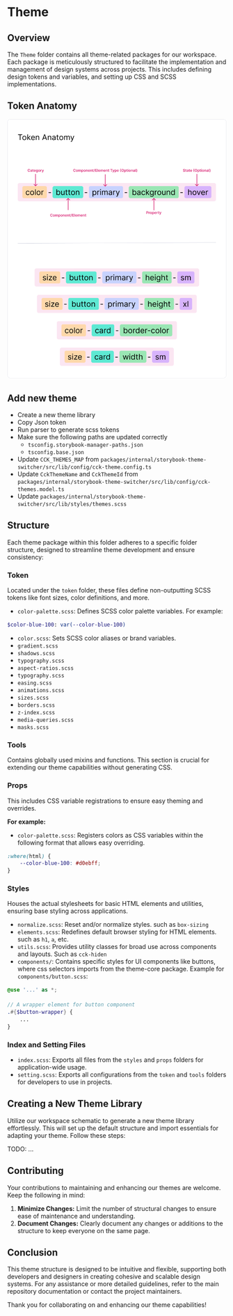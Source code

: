# Theme

## Overview

The `Theme` folder contains all theme-related packages for our workspace. Each package is meticulously structured to facilitate the implementation and management of design systems across projects.
This includes defining design tokens and variables, and setting up CSS and SCSS implementations.

## Token Anatomy
![Token Anatomy](./core/images/token-anatomy.png)


## Add new theme
- Create a new theme library
- Copy Json token
- Run parser to generate scss tokens
- Make sure the following paths are updated correctly
  - `tsconfig.storybook-manager-paths.json`
  - `tsconfig.base.json`
- Update `CCK_THEMES_MAP` from `packages/internal/storybook-theme-switcher/src/lib/config/cck-theme.config.ts`
- Update `CckThemeName` and `CckThemeId` from `packages/internal/storybook-theme-switcher/src/lib/config/cck-themes.model.ts`
- Update `packages/internal/storybook-theme-switcher/src/lib/styles/themes.scss`

## Structure

Each theme package within this folder adheres to a specific folder structure, designed to streamline theme development and ensure consistency:

### Token
Located under the `token` folder, these files define non-outputting SCSS tokens like font sizes, color definitions, and more.
- `color-palette.scss`: Defines SCSS color palette variables. For example:
```sass
$color-blue-100: var(--color-blue-100)
```
- `color.scss`: Sets SCSS color aliases or brand variables.
- `gradient.scss`
- `shadows.scss`
- `typography.scss`
- `aspect-ratios.scss`
- `typography.scss`
- `easing.scss`
- `animations.scss`
- `sizes.scss`
- `borders.scss`
- `z-index.scss`
- `media-queries.scss`
- `masks.scss`

### Tools
Contains globally used mixins and functions. This section is crucial for extending our theme capabilities without generating CSS.

### Props
This includes CSS variable registrations to ensure easy theming and overrides.

**For example:**
- `color-palette.scss`: Registers colors as CSS variables within the following format that allows easy overriding.
```css
:where(html) {
    --color-blue-100: #d0ebff;
}
```

### Styles
Houses the actual stylesheets for basic HTML elements and utilities, ensuring base styling across applications.
- `normalize.scss`: Reset and/or normalize styles. such as `box-sizing`
- `elements.scss`: Redefines default browser styling for HTML elements. such as `h1`, `a`, etc.
- `utils.scss`: Provides utility classes for broad use across components and layouts. Such as `cck-hiden` 
- `components/`: Contains specific styles for UI components like buttons, where css selectors imports from the theme-core package. Example for `components/button.scss`:
```scss
@use '...' as *;
    
// A wrapper element for button component
.#{$button-wrapper} {
    ...
}
```

### Index and Setting Files
- `index.scss`: Exports all files from the `styles` and `props` folders for application-wide usage.
- `setting.scss`: Exports all configurations from the `token` and `tools` folders for developers to use in projects.

## Creating a New Theme Library

Utilize our workspace schematic to generate a new theme library effortlessly. This will set up the default structure and import essentials for adapting your theme. Follow these steps:

TODO: ...

## Contributing

Your contributions to maintaining and enhancing our themes are welcome. Keep the following in mind:

1. **Minimize Changes:** Limit the number of structural changes to ensure ease of maintenance and understanding.
2. **Document Changes:** Clearly document any changes or additions to the structure to keep everyone on the same page.

## Conclusion

This theme structure is designed to be intuitive and flexible, supporting both developers and designers in creating cohesive and scalable design systems. For any assistance or more detailed guidelines, refer to the main repository documentation or contact the project maintainers.

Thank you for collaborating on and enhancing our theme capabilities!
